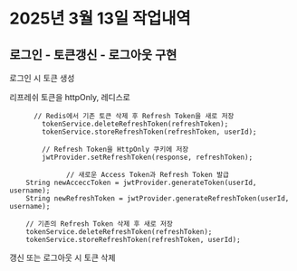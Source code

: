 # 2025년 3월 13일 작업내역

## 로그인 - 토큰갱신 - 로그아웃 구현

로그인 시 토큰 생성

리프레쉬 토큰을 httpOnly, 레디스로 


          // Redis에서 기존 토큰 삭제 후 Refresh Token을 새로 저장
            tokenService.deleteRefreshToken(refreshToken);
            tokenService.storeRefreshToken(refreshToken, userId);

            // Refresh Token을 HttpOnly 쿠키에 저장
            jwtProvider.setRefreshToken(response, refreshToken);

                  // 새로운 Access Token과 Refresh Token 발급
        String newAcceccToken = jwtProvider.generateToken(userId, username);
        String newRefreshToken = jwtProvider.generateRefreshToken(userId, username);

        // 기존의 Refresh Token 삭제 후 새로 저장
        tokenService.deleteRefreshToken(refreshToken);
        tokenService.storeRefreshToken(refreshToken, userId);



갱신 또는 로그아웃 시 토큰 삭제


